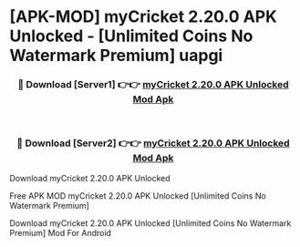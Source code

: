 # [APK-MOD] myCricket 2.20.0 APK Unlocked - [Unlimited Coins No Watermark Premium] uapgi



<div align="center">
<h3>🔴 Download [Server1] 👉👉 <a href="https://momento.my/?title=myCricket_2.20.0_APK_Unlocked">myCricket 2.20.0 APK Unlocked Mod Apk</a></h3><br>

<h3>🔴 Download [Server2] 👉👉 <a href="https://momento.my/?title=myCricket_2.20.0_APK_Unlocked">myCricket 2.20.0 APK Unlocked Mod Apk</a></h3>
</div>



Download myCricket 2.20.0 APK Unlocked 

Free APK MOD myCricket 2.20.0 APK Unlocked [Unlimited Coins No Watermark Premium]

Download myCricket 2.20.0 APK Unlocked [Unlimited Coins No Watermark Premium] Mod For Android
